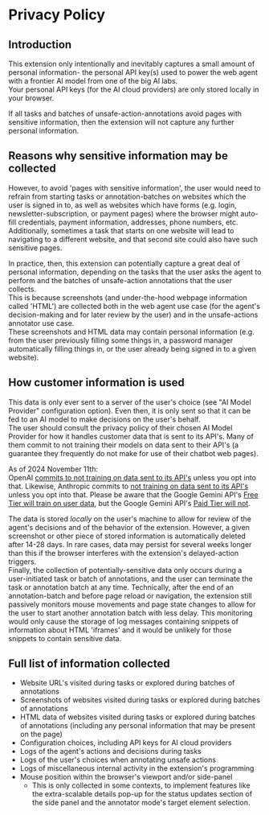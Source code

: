 # Privacy Policy
## Introduction
This extension only intentionally and inevitably captures a small amount of personal information- the personal API key(s) used to power the web agent with a frontier AI model from one of the big AI labs.  
Your personal API keys (for the AI cloud providers) are only stored locally in your browser.

If all tasks and batches of unsafe-action-annotations avoid pages with sensitive information, then the extension will not capture any further personal information.

## Reasons why sensitive information may be collected
However, to avoid 'pages with sensitive information', the user would need to refrain from starting tasks or annotation-batches on websites which the user is signed in to, as well as websites which have forms (e.g. login, newsletter-subscription, or payment pages) where the browser might auto-fill credentials, payment information, addresses, phone numbers, etc. Additionally, sometimes a task that starts on one website will lead to navigating to a different website, and that second site could also have such sensitive pages.

In practice, then, this extension can potentially capture a great deal of personal information, depending on the tasks that the user asks the agent to perform and the batches of unsafe-action annotations that the user collects.  
This is because screenshots (and under-the-hood webpage information called 'HTML') are collected both in the web agent use case (for the agent's decision-making and for later review by the user) and in the unsafe-actions annotator use case.  
These screenshots and HTML data may contain personal information (e.g. from the user previously filling some things in, a password manager automatically filling things in, or the user already being signed in to a given website).

## How customer information is used
This data is only ever sent to a server of the user's choice (see "AI Model Provider" configuration option). Even then, it is only sent so that it can be fed to an AI model to make decisions on the user's behalf.   
The user should consult the privacy policy of their chosen AI Model Provider for how it handles customer data that is sent to its API's. Many of them commit to not training their models on data sent to their API's (a guarantee they frequently do not make for use of their chatbot web pages).

As of 2024 November 11th:  
OpenAI [commits to not training on data sent to its API's](https://help.openai.com/en/articles/5722486-how-your-data-is-used-to-improve-model-performance#h_8899b17988) unless you opt into that. Likewise, Anthropic commits to [not training on data sent to its API's](https://privacy.anthropic.com/en/articles/7996868-i-want-to-opt-out-of-my-prompts-and-results-being-used-for-training-models) unless you opt into that.
Please be aware that the Google Gemini API's [Free Tier will train on user data](https://ai.google.dev/pricing#1_5pro), but the Google Gemini API's [Paid Tier will not](https://ai.google.dev/gemini-api/terms#data-use-paid). 

The data is stored _locally_ on the user's machine to allow for review of the agent's decisions and of the behavior of the extension. However, a given screenshot or other piece of stored information is automatically deleted after 14-28 days. In rare cases, data may persist for several weeks longer than this if the browser interferes with the extension's delayed-action triggers.   
Finally, the collection of potentially-sensitive data only occurs during a user-initiated task or batch of annotations, and the user can terminate the task or annotation batch at any time.
Technically, after the end of an annotation-batch and before page reload or navigation, the extension still passively monitors mouse movements and page state changes to allow for the user to start another annotation batch with less delay. This monitoring would only cause the storage of log messages containing snippets of information about HTML 'iframes' and it would be unlikely for those snippets to contain sensitive data.  

## Full list of information collected
- Website URL's visited during tasks or explored during batches of annotations
- Screenshots of websites visited during tasks or explored during batches of annotations
- HTML data of websites visited during tasks or explored during batches of annotations (including any personal information that may be present on the page)
- Configuration choices, including API keys for AI cloud providers
- Logs of the agent's actions and decisions during tasks
- Logs of the user's choices when annotating unsafe actions
- Logs of miscellaneous internal activity in the extension's programming
- Mouse position within the browser's viewport and/or side-panel
  - This is only collected in some contexts, to implement features like the extra-scalable details pop-up for the status updates section of the side panel and the annotator mode's target element selection.
